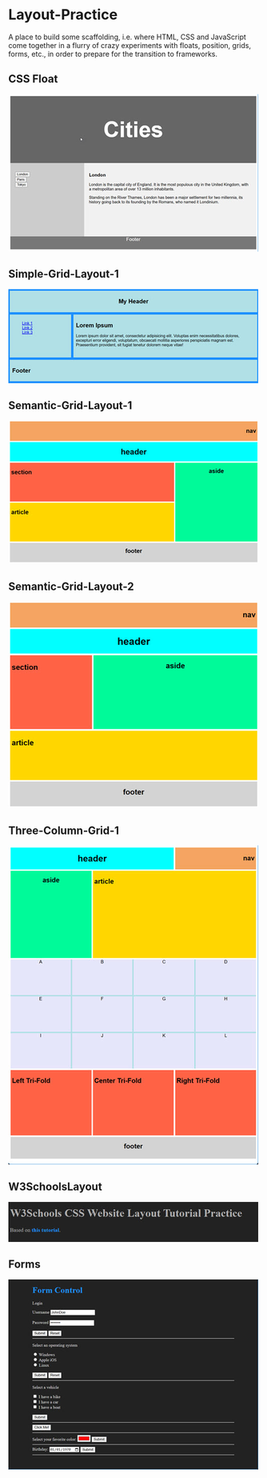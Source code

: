 # Layout-Practice
A place to build some scaffolding, i.e. where HTML, CSS and JavaScript come
together in a flurry of crazy experiments with floats, position, grids, forms, etc.,
in order to prepare for the transition to frameworks.

## CSS Float 
![main page](./images/CSSFloat.jpg)
## Simple-Grid-Layout-1
![main page](./images/SimpleGridLayout1.jpg)
## Semantic-Grid-Layout-1
![main page](./images/SemanticGridLayout1.jpg)
## Semantic-Grid-Layout-2
![main page](./Semantic-Grid-Layout-2/SemanticGridLayout2.jpg)
## Three-Column-Grid-1
![main page](./Three-Column-Grid-1/ThreeColumnGrid1.jpg)
## W3SchoolsLayout
![main page](./images/W3SchoolsLayout.jpg)
## Forms
![main page](./Forms/FormControl/2025-03-17_16-01-46.jpg)
